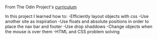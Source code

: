 From The Odin Project's [curriculum](http://www.theodinproject.com/web-development-101/html-css)

In this project I learned how to:
-Efficiently layout objects with css
-Use another site as inspiration
-Use floats and absolute positions in order to place the nav bar and footer
-Use drop shaddows
-Change objects when the mouse is over them
-HTML and CSS problem solving
